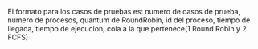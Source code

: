 El formato para los casos de pruebas es:
numero de casos de prueba, 
numero de procesos, 
quantum de RoundRobin, 
id del proceso, 
tiempo de llegada, 
tiempo de ejecucion, 
cola a la que pertenece(1 Round Robin y 2 FCFS)
